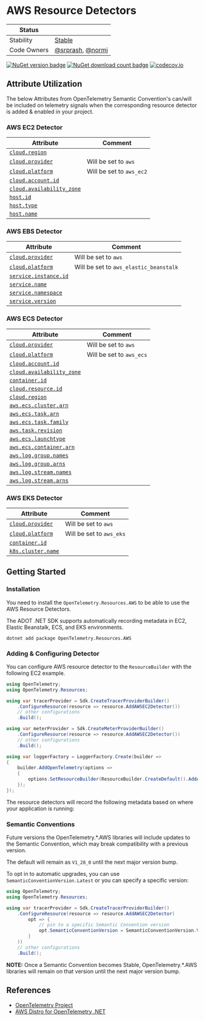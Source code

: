 # AWS Resource Detectors

| Status      |           |
| ----------- | --------- |
| Stability   | [Stable](../../README.md#stable) |
| Code Owners | [@srprash](https://github.com/srprash), [@normj](https://github.com/normj)|

[![NuGet version badge](https://img.shields.io/nuget/v/OpenTelemetry.Resources.AWS)](https://www.nuget.org/packages/OpenTelemetry.Resources.AWS)
[![NuGet download count badge](https://img.shields.io/nuget/dt/OpenTelemetry.Resources.AWS)](https://www.nuget.org/packages/OpenTelemetry.Resources.AWS)
[![codecov.io](https://codecov.io/gh/open-telemetry/opentelemetry-dotnet-contrib/branch/main/graphs/badge.svg?flag=unittests-Resources.AWS)](https://app.codecov.io/gh/open-telemetry/opentelemetry-dotnet-contrib?flags[0]=unittests-Resources.AWS)

## Attribute Utilization

The below Attributes from OpenTelemetry Semantic Convention's can/will be included
on telemetry signals when the corresponding resource detector is
added & enabled in your project.

### AWS EC2 Detector

| Attribute | Comment |
| --- | --- |
|[`cloud.region`](https://opentelemetry.io/docs/specs/semconv/registry/attributes/cloud/#cloud-region) | |
| [`cloud.provider`](https://opentelemetry.io/docs/specs/semconv/registry/attributes/cloud/#cloud-provider) | Will be set to `aws` |
| [`cloud.platform`](https://opentelemetry.io/docs/specs/semconv/registry/attributes/cloud/#cloud-platform) | Will be set to `aws_ec2` |
| [`cloud.account.id`](https://opentelemetry.io/docs/specs/semconv/registry/attributes/cloud/#cloud-account-id) | |
| [`cloud.availability_zone`](https://opentelemetry.io/docs/specs/semconv/registry/attributes/cloud/#cloud-availability-zone) | |
|[`host.id`](https://opentelemetry.io/docs/specs/semconv/registry/attributes/host/#host-id)| |
|[`host.type`](https://opentelemetry.io/docs/specs/semconv/registry/attributes/host/#host-type)| |
|[`host.name`](https://opentelemetry.io/docs/specs/semconv/registry/attributes/host/#host-name)| |

### AWS EBS Detector

| Attribute | Comment |
| --- | --- |
| [`cloud.provider`](https://opentelemetry.io/docs/specs/semconv/registry/attributes/cloud/#cloud-provider) | Will be set to `aws` |
| [`cloud.platform`](https://opentelemetry.io/docs/specs/semconv/registry/attributes/cloud/#cloud-platform) | Will be set to `aws_elastic_beanstalk` |
| [`service.instance.id`](https://opentelemetry.io/docs/specs/semconv/registry/attributes/service/#service-instance-id) | |
| [`service.name`](https://opentelemetry.io/docs/specs/semconv/registry/attributes/service/#service-name) | |
| [`service.namespace`](https://opentelemetry.io/docs/specs/semconv/registry/attributes/service/#service-namespace) | |
| [`service.version`](https://opentelemetry.io/docs/specs/semconv/registry/attributes/service/#service-version) | |

### AWS ECS Detector

| Attribute | Comment |
| --- | --- |
| [`cloud.provider`](https://opentelemetry.io/docs/specs/semconv/registry/attributes/cloud/#cloud-provider) | Will be set to `aws` |
| [`cloud.platform`](https://opentelemetry.io/docs/specs/semconv/registry/attributes/cloud/#cloud-platform) | Will be set to `aws_ecs` |
| [`cloud.account.id`](https://opentelemetry.io/docs/specs/semconv/registry/attributes/cloud/#cloud-account-id) | |
| [`cloud.availability_zone`](https://opentelemetry.io/docs/specs/semconv/registry/attributes/cloud/#cloud-availability-zone) | |
|[`container.id`](https://opentelemetry.io/docs/specs/semconv/registry/attributes/container/#container-id) | |
|[`cloud.resource.id`](https://opentelemetry.io/docs/specs/semconv/registry/attributes/cloud/#cloud-resource-id) | |
|[`cloud.region`](https://opentelemetry.io/docs/specs/semconv/registry/attributes/cloud/#cloud-region) | |
|[`aws.ecs.cluster.arn`](https://opentelemetry.io/docs/specs/semconv/registry/attributes/aws/#aws-ecs-cluster-arn) | |
|[`aws.ecs.task.arn`](https://opentelemetry.io/docs/specs/semconv/registry/attributes/aws/#aws-ecs-task-arn) | |
|[`aws.ecs.task.family`](https://opentelemetry.io/docs/specs/semconv/registry/attributes/aws/#aws-ecs-task-family) | |
|[`aws.task.revision`](https://opentelemetry.io/docs/specs/semconv/registry/attributes/aws/#aws-ecs-task-revision) | |
|[`aws.ecs.launchtype`](https://opentelemetry.io/docs/specs/semconv/registry/attributes/aws/#aws-ecs-launchtype) | |
|[`aws.ecs.container.arn`](https://opentelemetry.io/docs/specs/semconv/registry/attributes/aws/#aws-ecs-container-arn) | |
|[`aws.log.group.names`](https://opentelemetry.io/docs/specs/semconv/registry/attributes/aws/#aws-log-group-names) | |
|[`aws.log.group.arns`](https://opentelemetry.io/docs/specs/semconv/registry/attributes/aws/#aws-log-group-arns) | |
|[`aws.log.stream.names`](https://opentelemetry.io/docs/specs/semconv/registry/attributes/aws/#aws-log-stream-names) | |
|[`aws.log.stream.arns`](https://opentelemetry.io/docs/specs/semconv/registry/attributes/aws/#aws-log-stream-arns) | |

### AWS EKS Detector

| Attribute | Comment |
| --- | --- |
| [`cloud.provider`](https://opentelemetry.io/docs/specs/semconv/registry/attributes/cloud/#cloud-provider) | Will be set to `aws` |
| [`cloud.platform`](https://opentelemetry.io/docs/specs/semconv/registry/attributes/cloud/#cloud-platform) | Will be set to `aws_eks` |
|[`container.id`](https://opentelemetry.io/docs/specs/semconv/registry/attributes/container/#container-id) | |
|[`k8s.cluster.name`](https://opentelemetry.io/docs/specs/semconv/registry/attributes/k8s/#k8s-cluster-name) | |

## Getting Started

### Installation

You need to install the
`OpenTelemetry.Resources.AWS` to be able to use the
AWS Resource Detectors.

The ADOT .NET SDK supports automatically recording metadata in
EC2, Elastic Beanstalk, ECS, and EKS environments.

```shell
dotnet add package OpenTelemetry.Resources.AWS
```

### Adding & Configuring Detector

You can configure AWS resource detector to
the `ResourceBuilder` with the following EC2 example.

```csharp
using OpenTelemetry;
using OpenTelemetry.Resources;

using var tracerProvider = Sdk.CreateTracerProviderBuilder()
    .ConfigureResource(resource => resource.AddAWSEC2Detector())
    // other configurations
    .Build();

using var meterProvider = Sdk.CreateMeterProviderBuilder()
    .ConfigureResource(resource => resource.AddAWSEC2Detector())
    // other configurations
    .Build();

using var loggerFactory = LoggerFactory.Create(builder =>
{
    builder.AddOpenTelemetry(options =>
    {
        options.SetResourceBuilder(ResourceBuilder.CreateDefault().AddAWSEC2Detector());
    });
});
```

The resource detectors will record the following metadata based on where
your application is running:

### Semantic Conventions

Future versions the OpenTelemetry.*.AWS libraries will include updates to the
Semantic Convention, which may break compatibility with a previous version.

The default will remain as `V1_28_0` until the next major version bump.

To opt in to automatic upgrades, you can use `SemanticConventionVersion.Latest`
or you can specify a specific version:

```csharp
using OpenTelemetry;
using OpenTelemetry.Resources;

using var tracerProvider = Sdk.CreateTracerProviderBuilder()
    .ConfigureResource(resource => resource.AddAWSEC2Detector(
        opt => {
            // pin to a specific Semantic Convention version
            opt.SemanticConventionVersion = SemanticConventionVersion.V1_29_0;
        }
    ))
    // other configurations
    .Build();
```

**NOTE:** Once a Semantic Convention becomes Stable, OpenTelemetry.*.AWS
libraries will remain on that version until the
next major version bump.

## References

- [OpenTelemetry Project](https://opentelemetry.io/)
- [AWS Distro for OpenTelemetry .NET](https://aws-otel.github.io/docs/getting-started/dotnet-sdk)
